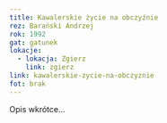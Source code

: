 ```yaml
---
title: Kawalerskie życie na obczyźnie
rez: Barański Andrzej
rok: 1992
gat: gatunek
lokacje:
  - lokacja: Zgierz
    link: zgierz
link: kawalerskie-zycie-na-obczyznie
fot: brak
---
```

Opis wkrótce…